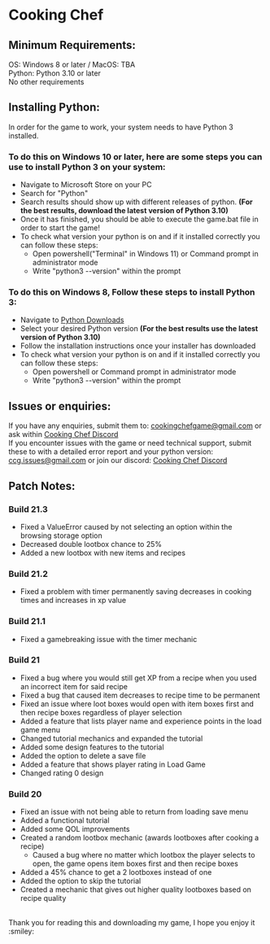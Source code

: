 # Cooking Chef

## Minimum Requirements:
OS: Windows 8 or later / MacOS: TBA
</br>
Python: Python 3.10 or later 
</br>
No other requirements
</br>
## Installing Python:
In order for the game to work, your system needs to have Python 3 installed.
</br>
### To do this on Windows 10 or later, here are some steps you can use to install Python 3 on your system:
- Navigate to Microsoft Store on your PC
- Search for "Python"
- Search results should show up with different releases of python. <b>(For the best results, download the latest version of Python 3.10)</b>
- Once it has finished, you should be able to execute the game.bat file in order to start the game!
- To check what version your python is on and if it installed correctly you can follow these steps:
  - Open powershell("Terminal" in Windows 11) or Command prompt in administrator mode
  - Write "python3 --version" within the prompt
### To do this on Windows 8, Follow these steps to install Python 3:
- Navigate to [Python Downloads](https://www.python.org/downloads/windows/)
- Select your desired Python version <b>(For the best results use the latest version of Python 3.10)</b>
- Follow the installation instructions once your installer has downloaded
- To check what version your python is on and if it installed correctly you can follow these steps:
  - Open powershell or Command prompt in administrator mode
  - Write "python3 --version" within the prompt
## Issues or enquiries:
If you have any enquiries, submit them to: cookingchefgame@gmail.com or ask within [Cooking Chef Discord](https://discord.gg/CFQdynhFNd)
</br>
If you encounter issues with the game or need technical support, submit these to with a detailed error report and your python version: ccg.issues@gmail.com or join our discord: [Cooking Chef Discord](https://discord.gg/CFQdynhFNd)
</br>
## Patch Notes:
### Build 21.3
- Fixed a ValueError caused by not selecting an option within the browsing storage option
- Decreased double lootbox chance to 25%
- Added a new lootbox with new items and recipes
### Build 21.2
- Fixed a problem with timer permanently saving decreases in cooking times and increases in xp value
### Build 21.1
- Fixed a gamebreaking issue with the timer mechanic
### Build 21
- Fixed a bug where you would still get XP from a recipe when you used an incorrect item for said recipe 
- Fixed a bug that caused item decreases to recipe time to be permanent 
- Fixed an issue where loot boxes would open with item boxes first and then recipe boxes regardless of player selection 
- Added a feature that lists player name and experience points in the load game menu 
- Changed tutorial mechanics and expanded the tutorial 
- Added some design features to the tutorial 
- Added the option to delete a save file 
- Added a feature that shows player rating in Load Game 
- Changed rating 0 design 
### Build 20
- Fixed an issue with not being able to return from loading save menu 
- Added a functional tutorial 
- Added some QOL improvements 
- Created a random lootbox mechanic (awards lootboxes after cooking a recipe)
  - Caused a bug where no matter which lootbox the player selects to open, the game opens item boxes first and then recipe boxes
- Added a 45% chance to get a 2 lootboxes instead of one 
- Added the option to skip the tutorial 
- Created a mechanic that gives out higher quality lootboxes based on recipe quality 
</br>
Thank you for reading this and downloading my game, I hope you enjoy it :smiley:
